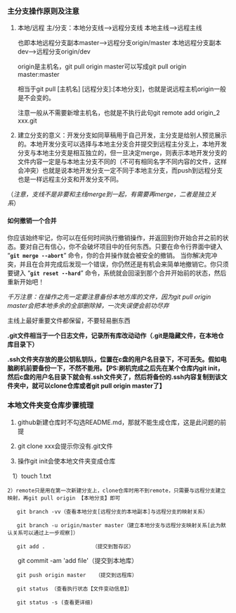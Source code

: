 ### 主分支操作原则及注意

1. 本地/远程 主/分支：本地分支线——>远程分支线 本地主线——>远程主线  

   也即本地远程分支副本master——>远程分支origin/master 本地远程分支副本dev——>远程分支origin/dev
   
   origin是主机名，git pull origin master可以写成git pull origin master:master
   
   相当于git pull [主机名] [远程分支]:[本地分支]，也就是说远程主机origin一般是不会变的。
   
   注意一般从不需要新增主机名，也就是不执行此句git remote add origin_2 xxx.git
   
   
   
2. 建立分支的意义：开发分支如同草稿用于自己开发，主分支是给别人预览展示的。本地开发分支可以选择与本地主分支合并提交到远程主分支上，本地开发分支与本地主分支是相互独立的，但一旦决定merge，则表示本地开发分支的文件内容一定是与本地主分支不同的（不可有相同名字不同内容的文件，这样会冲突）也就是说本地开发分支一定不同于本地主分支，而push到远程分支也是一样远程主分支和开发分支不同。
   
  （*注意，支线不是非要和主线merge到一起，有需要再merge，二者是独立关系*）
  
   #### 如何撤销一个合并
   你应该始终牢记，你可以在任何时间执行撤销操作，并返回到你开始合并之前的状态。要对自己有信心，你不会破坏项目中的任何东西。只要在命令行界面中键入 “**````git merge --abort````**” 命令，你的合并操作就会被安全的撤销。
   当你解决完冲突，并且在合并完成后发现一个错误，你仍然还是有机会来简单地撤销它。你只须要键入 “**````git reset --hard````**” 命令，系统就会回滚到那个合并开始前的状态，然后重新开始吧！
 
   
 *千万注意：在操作之先一定要注意备份本地方库的文件，因为git pull origin master会把本地多余的全部删除掉，一次失误便会前功尽弃* 
 
 主线上最好重要文件都保留，不要轻易删东西
 
 **.git文件相当于一个日志文件，记录所有库改动动作（.git是隐藏文件，在本地仓库目录下）**
 
 **.ssh文件夹存放的是公钥私钥队，位置在c盘的用户名目录下，不可丢失。假如电脑刷机前要备份一下，不然不能用。【PS:刷机完成之后先在某个仓库内git init，然后c盘的用户名目录下就会有.ssh文件夹了，然后将备份的.ssh内容复制到该文件夹中，就可以clone仓库或者git pull origin master了】**
 
 ### 本地文件夹变仓库步骤梳理
 
 1. github新建仓库时不勾选README.md，那就不能生成仓库，这是此问题的前提
 
 2. git clone xxx会提示你没有.git文件 
 
 3. 操作git init会使本地文件夹变成仓库
 
    1）touch 1.txt 
    
    2）remote只是用在第一次新建分支上，clone仓库时用不到remote，只需要与远程分支建立映射，再git pull origin 【本地分支】即可
       
       git branch -vv（查看本地分支[远程分支的本地副本]与远程分支的映射关系）
       
       git branch -u origin/master master（建立本地分支与远程分支映射关系[此为默认关系可以通过上一步观察]）
       
       git add .               （提交到暂存区）
       
       git commit -am 'add file'（提交到本地库）
       
       git push origin master   （提交到远程库）
       
       git status （查看执行状态【文件变动信息】）

       git status -s (查看更详细)
